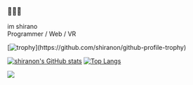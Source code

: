 ### 🐜🍓🍆
im shirano  
Programmer / Web / VR

[![trophy](https://github-profile-trophy.vercel.app/?username=shiranon&count_private=true&rank=-?)](https://github.com/shiranon/github-profile-trophy)

[![shiranon's GitHub stats](https://github-readme-stats.vercel.app/api?username=shiranon&include_all_commits&count_private=true)](https://github.com/shiranon/github-readme-stats)  [![Top Langs](https://github-readme-stats.vercel.app/api/top-langs/?username=shiranon&layout=compact&langs_count=5&count_private=true)](https://github.com/anuraghazra/github-readme-stats)

![](http://github-profile-summary-cards.vercel.app/api/cards/profile-details?username=shiranon&theme=dark)
